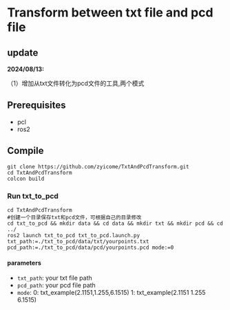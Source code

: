 # Transform between txt file and pcd file

## update
**2024/08/13:**

（1）增加从txt文件转化为pcd文件的工具,两个模式

## Prerequisites
- pcl
- ros2

## Compile
```shell
git clone https://github.com/zyicome/TxtAndPcdTransform.git
cd TxtAndPcdTransform
colcon build
```

### Run txt_to_pcd
```shell
cd TxtAndPcdTransform
#创建一个目录保存txt和pcd文件，可根据自己的目录修改
cd txt_to_pcd && mkdir data && cd data && mkdir txt && mkdir pcd && cd ../
ros2 launch txt_to_pcd txt_to_pcd.launch.py txt_path:=./txt_to_pcd/data/txt/yourpoints.txt pcd_path:=./txt_to_pcd/data/pcd/yourpoints.pcd mode:=0
```

#### parameters
- `txt_path`: your txt file path
- `pcd_path`: your pcd file path
- `mode`: 0: txt_example(2.1151,1.255,6.1515) 1: txt_example(2.1151 1.255 6.1515)